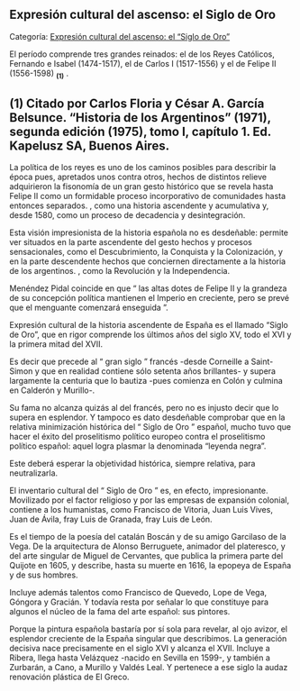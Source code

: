 ## Expresión cultural del ascenso: el Siglo de Oro

Categoría: [Expresión cultural del ascenso: el “Siglo de Oro”](http://descubrircorrientes.com.ar/2012/index.php/2453-historia-desde-el-origen-hasta-1814/tierra-argentina-1492-1588/la-aventura-del-rio-de-la-plata/americo-vespucio-descubridor-del-rio-de-la-plata/el-poder-las-ideas-y-las-creencias/expresion-cultural-del-ascenso-el-siglo-de-or)

El período comprende tres grandes reinados: el de los Reyes Católicos, Fernando e Isabel (1474-1517), el de Carlos I (1517-1556) y el de Felipe II (1556-1598) <sub><strong><span><span>(1)</span></span></strong></sub> .

## **(1)** Citado por Carlos Floria y César A. García Belsunce. “Historia de los Argentinos” (1971), segunda edición (1975), tomo I, capítulo 1. Ed. Kapelusz SA, Buenos Aires.

La política de los reyes es uno de los caminos posibles para describir la época pues, apretados unos contra otros, hechos de distintos relieve adquirieron la fisonomía de un gran gesto histórico que se revela hasta Felipe II como un formidable proceso incorporativo de comunidades hasta entonces separados. , como una historia ascendente y acumulativa y, desde 1580, como un proceso de decadencia y desintegración.

Esta visión impresionista de la historia española no es desdeñable: permite ver situados en la parte ascendente del gesto hechos y procesos sensacionales, como el Descubrimiento, la Conquista y la Colonización, y en la parte descendente hechos que conciernen directamente a la historia de los argentinos. , como la Revolución y la Independencia.

Menéndez Pidal coincide en que “ las altas dotes de Felipe II y la grandeza de su concepción política mantienen el Imperio en creciente, pero se prevé que el menguante comenzará enseguida ”.

Expresión cultural de la historia ascendente de España es el llamado “Siglo de Oro”, que en rigor comprende los últimos años del siglo XV, todo el XVI y la primera mitad del XVII.

Es decir que precede al “ gran siglo ” francés -desde Corneille a Saint-Simon y que en realidad contiene sólo setenta años brillantes- y supera largamente la centuria que lo bautiza -pues comienza en Colón y culmina en Calderón y Murillo-.

Su fama no alcanza quizás al del francés, pero no es injusto decir que lo supera en esplendor. Y tampoco es dato desdeñable comprobar que en la relativa minimización histórica del “ Siglo de Oro ” español, mucho tuvo que hacer el éxito del proselitismo político europeo contra el proselitismo político español: aquel logra plasmar la denominada “leyenda negra”.

Este deberá esperar la objetividad histórica, siempre relativa, para neutralizarla.

El inventario cultural del “ Siglo de Oro ” es, en efecto, impresionante. Movilizado por el factor religioso y por las empresas de expansión colonial, contiene a los humanistas, como Francisco de Vitoria, Juan Luis Vives, Juan de Ávila, fray Luis de Granada, fray Luis de León.

Es el tiempo de la poesía del catalán Boscán y de su amigo Garcilaso de la Vega. De la arquitectura de Alonso Berruguete, animador del plateresco, y del arte singular de Miguel de Cervantes, que publica la primera parte del Quijote en 1605, y describe, hasta su muerte en 1616, la epopeya de España y de sus hombres.

Incluye además talentos como Francisco de Quevedo, Lope de Vega, Góngora y Gracián. Y todavía resta por señalar lo que constituye para algunos el núcleo de la fama del arte español: sus pintores.

Porque la pintura española bastaría por sí sola para revelar, al ojo avizor, el esplendor creciente de la España singular que describimos. La generación decisiva nace precisamente en el siglo XVI y alcanza el XVII. Incluye a Ribera, llega hasta Velázquez -nacido en Sevilla en 1599-, y también a Zurbarán, a Cano, a Murillo y Valdés Leal. Y pertenece a ese siglo la audaz renovación plástica de El Greco.